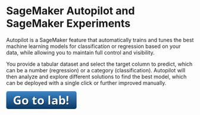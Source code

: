 # SageMaker Autopilot and SageMaker Experiments

Autopilot is a SageMaker feature that automatically trains and tunes the best machine learning models for classification or regression based on your data, while allowing you to maintain full control and visibility.

You provide a tabular dataset and select the target column to predict, which can be a number (regression) or a category (classification). Autopilot will then analyze and explore different solutions to find the best model, which can be deployed with a single click or further improved manually.

[![go to lab](../../_media/go-to-lab.png)](https://gitlab.com/juliensimon/aim361)
